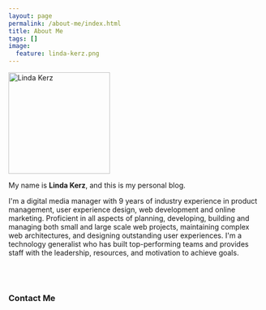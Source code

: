 ```yaml
---
layout: page
permalink: /about-me/index.html
title: About Me
tags: []
image:
  feature: linda-kerz.png
---
```


  
<img src="{{ site.url }}/images/linda-kerz.png" alt="Linda Kerz" style="width:200px;"> 

My name is **Linda Kerz**, and this is my personal blog. 

I'm a digital media manager with 9 years of industry experience in product management, user experience design, web development and online marketing. Proficient in all aspects of planning, developing, building and managing both small and large scale web projects, maintaining complex web architectures, and designing outstanding user experiences. I'm a technology generalist who has built top-performing teams and provides staff with the leadership, resources, and motivation to achieve goals.

<br><br>

### Contact Me

<div style="margin: 0 auto 2em auto; max-width: 56.25rem;">

<script type="text/javascript"> id = 183141; </script>  

<script type="text/javascript" src="http://kontactr.com/wp.js"></script>
</div>
